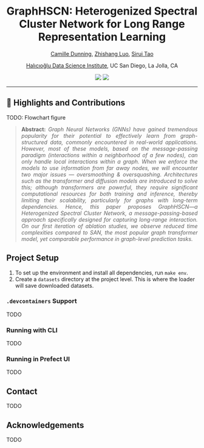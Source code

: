 <h1 align="center">
GraphHSCN: Heterogenized Spectral Cluster Network for Long Range Representation Learning</h1>
<div align="center">

  <a href="https://camille-004.github.io/">Camille Dunning</a>, <a href="https://www.linkedin.com/in/zhishang-luo-a51a8120b/">Zhishang Luo</a>, <a href="https://dylantao.github.io/">Sirui Tao</a>
  <p><a href="https://datascience.ucsd.edu/">Halıcıoğlu Data Science Institute</a>, UC San Diego, La Jolla, CA</p>

</div>

<p align="center">
  <a href="https://drive.google.com/file/d/1kODg7Qw4hAj1e2Ct91R_tvom8MHdeGln/view" alt="Paper">
        <img src="https://img.shields.io/badge/Project-Paper-%238affca" /></a>
        
  <a href="https://graphhscn.github.io//" alt="Website">
        <img src="https://img.shields.io/badge/Project-Website-%238affca" /></a>
</p>
<hr />


<!-- [![Paper (First Draft)](https://img.shields.io/badge/Project-Paper-9cf)](https://drive.google.com/file/d/1kODg7Qw4hAj1e2Ct91R_tvom8MHdeGln/view) -->

## :rocket: Highlights and Contributions

TODO: Flowchart figure

>**<p align="justify"> Abstract:** *Graph Neural Networks (GNNs) have gained tremendous popularity for their potential to effectively learn from graph-structured data, commonly encountered in real-world applications. However, most of these models, based on the message-passing paradigm (interactions within a neighborhood of a few nodes), can only handle local interactions within a graph. When we enforce the models to use information from far away nodes, we will encounter two major issues — oversmoothing & oversquashing. Architectures such as the transformer and diffusion models are introduced to solve this; although transformers are powerful, they require significant computational resources for both training and inference, thereby limiting their scalability, particularly for graphs with long-term dependencies. Hence, this paper proposes GraphHSCN—a Heterogenized Spectral Cluster Network, a message-passing-based approach specifically designed for capturing long-range interaction. On our first iteration of ablation studies, we observe reduced time complexities compared to SAN, the most popular graph transformer model, yet comparable performance in graph-level prediction tasks.*

## Project Setup 
1. To set up the environment and install all dependencies, run `make env`.
2. Create a `datasets` directory at the project level. This is where the loader will save downloaded datasets.
  
### `.devcontainers` Support
TODO
### Running with CLI
TODO
### Running in Prefect UI
TODO
  
## Contact
TODO
  
## Acknowledgements
TODO
